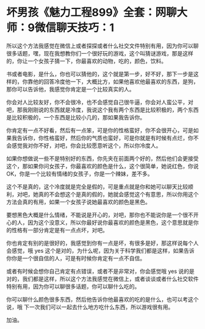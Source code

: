 # 坏男孩《魅力工程899》全套：网聊大师：9微信聊天技巧：1

所以这个方法我感觉在微信上或者探探或者什么社交文件特别有用，因为你可以聊很多话题，嘿，现在我想教你们一个很好玩的游戏，这个叫猜谜游戏，那是这样的，你让一个女孩子猜一下，你最喜欢的动物，吃的，颜色，饮料。

书或者电影，是什么，你也可以猜他的，这个就是第一步，好不好，那下一步是这样的，你靠他的回答冷度他一下，大概比方，如果他喜欢他最喜欢的东西，是狗，那你可以告诉他，我感觉你肯定是一个比较真实的人。

你会对人比较友好，你不会很冷，也不会感觉自己很牛逼，你会对人蛮公平，对吧，那我刚刚说的东西就是冷度，我说这个我有两个东西是比较积极的，两个东西是比较积极的，一个东西是比较小几的，那如果我告诉你。

你肯定有一点不好看，然后有一点笨，可是你的性格蛮好，你不会很开心，可是如果我告诉你，你性格蛮好，然后你的气质也蛮好，可是你就是有时候有点烂，你不会感觉我对你不好，对吧，你会比较愿意听这个，所以你冷度人。

如果你想做说一些不是特别好的东西，你先夹在前面两个好的，然后他们会更接受这个，那如果你问女孩子，你最喜欢的颜色是什么，这个很简单，她说红色，你说OK，你是一个比较有情绪的女孩子，你是一个辣妹，差不多。

这个不是真的，这个冷度就是完全是假的，可是重点就是你和她可以聊天比较顺利，对吧，她真的不会想这个是真的假的，她就会感觉这个有意思，所以你用这个方法会真的有用，如果一个女孩子说她最喜欢的颜色是黑色。

要想黑色大概是什么情绪，不能说是开心的，对吧，那你也不能说你是一个很不开心的人，因为这个没意义，所以你最好说你最喜欢的颜色是黑色，这个意思就是你的性格有一部分肯定是有一点点坏，对吧。

你也肯定有别的是很好的，我感觉到你有一点是坏，有很多是好，那这样说每个人会感觉，哦 yes 这个是对的，为什么呢，因为关于科学我们都是这样，如果告诉你你是一个很自信的人，可是有时候你肯定有一点不自信。

或者有时候会想你自己肯定有点错误，或者不是非常对，你会感觉哦 yes 说的是对的，我们都是这样，所以这个方法我感觉在微信上，或者谈谈或者什么社交软件特别有用，因为你可以聊很多话题，你可以聊什么吃的。

你可以聊什么颜色很多东西，然后他告诉你他最喜欢的吃的是什么，也可以考这个说，哦 下一次我们可以一起去什么地方吃什么东西，所以游戏很有用。

加油。